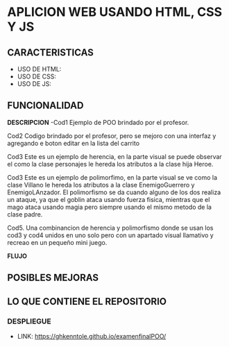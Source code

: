 # APLICION WEB USANDO HTML, CSS Y JS
## CARACTERISTICAS
- USO DE HTML:
- USO DE CSS:
- USO DE JS:

## FUNCIONALIDAD
**DESCRIPCION**
-Cod1
Ejemplo de POO brindado por el profesor.

Cod2
Codigo brindado por el profesor, pero se mejoro con una interfaz y agregando e boton editar en la lista del carrito

Cod3
Este es un ejemplo de herencia, en la parte visual se puede observar el como la clase personajes le hereda los atributos a la clase hija Heroe.

Cod3
Este es un ejemplo de polimorfimo, en la parte visual se ve como la clase Villano le hereda los atributos a la clase EnemigoGuerrero y EnemigoLAnzador. El polimorfismo se da cuando alguno de los dos realiza un ataque, ya que el goblin ataca usando fuerza fisica, mientras que el mago ataca usando magia pero siempre usando el mismo metodo de la clase padre.

Cod5.
Una combinancion de herencia y polimorfismo donde se usan los cod3 y cod4 unidos en uno solo pero con un apartado visual llamativo y recreao en un pequeño mini juego.



**FLUJO**

## POSIBLES MEJORAS

## LO QUE CONTIENE EL REPOSITORIO

### DESPLIEGUE
  - LINK: https://ghkenntole.github.io/examenfinalPOO/
